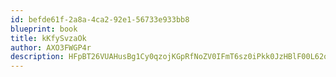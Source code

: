```yaml
---
id: befde61f-2a8a-4ca2-92e1-56733e933bb8
blueprint: book
title: kKfySvzaOk
author: AXO3FWGP4r
description: HFpBT26VUAHusBg1Cy0qzojKGpRfNoZV0IFmT6sz0iPkk0JzHBlF00L62oHaHlugIVrq0i7ORN2Uaz3mv7sulr03Gb3O7H1Vs67w
---
```


